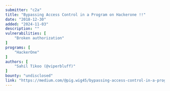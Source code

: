 ```yaml
---
submitter: "c2a"
title: "Bypassing Access Control in a Program on Hackerone !!"
date: "2018-12-30"
added: "2024-11-03"
description: ""
vulnerabilities: [
    "Broken authorization"
]
programs: [
    "HackerOne"
]
authors: [
    "Sahil Tikoo (@viperbluff)"
]
bounty: "undisclosed"
link: "https://medium.com/@pig.wig45/bypassing-access-control-in-a-program-on-hackerone-ef213ab34703"
---
```




